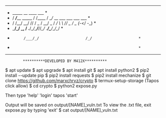 ****************************************************************
*    _____              __       ____                    ___   *
*   / ___/_____ _____  / /____  / __/_ __ ___  ___  ___ ___    *
*  / /__/ __/ // / _ \/ __/ _ \/ _/ \ \ // _ \/ _ \(_-</ -_)   *
*  \___/_/  \_, / .__/\__/\___/___//_\_\/ .__/\___/___/\__/    *
*          /___/_/                     /_/                     *
*                                                              *
****************************************************************

            **********DEVELOPED BY M412X**********
			
$ apt update
$ apt upgrade
$ apt install git
$ apt install python2
$ pip2 install --update pip
$ pip2 install requests
$ pip2 install mechanize
$ git clone https://github.com/marxchryz/crypto
$ termux-setup-storage (Tapos click allow)
$ cd crypto
$ python2 expose.py

Then type 'help'
'login' tapos 'start'

Output will be saved on output/[NAME]_vuln.txt
To view the .txt file, exit expose.py by typing 'exit'
$ cat output/[NAME]_vuln.txt